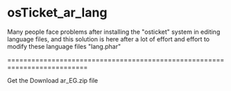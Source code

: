 # osTicket_ar_lang

Many people face problems after installing the "osticket" system in editing language files, and this solution is here after a lot of effort and effort to modify these language files "lang.phar"



==========================================================================

Get the Download ar_EG.zip file 
